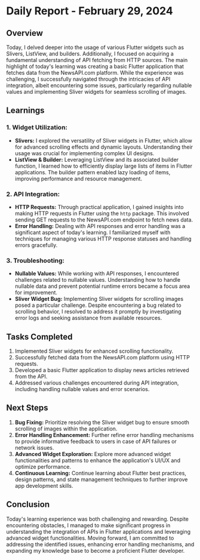 # Daily Report - February 29, 2024

## Overview
Today, I delved deeper into the usage of various Flutter widgets such as Slivers, ListView, and builders. Additionally, I focused on acquiring a fundamental understanding of API fetching from HTTP sources. The main highlight of today's learning was creating a basic Flutter application that fetches data from the NewsAPI.com platform. While the experience was challenging, I successfully navigated through the intricacies of API integration, albeit encountering some issues, particularly regarding nullable values and implementing Sliver widgets for seamless scrolling of images.

## Learnings
### 1. Widget Utilization:
   - **Slivers:** I explored the versatility of Sliver widgets in Flutter, which allow for advanced scrolling effects and dynamic layouts. Understanding their usage was crucial for implementing complex UI designs.
   - **ListView & Builder:** Leveraging ListView and its associated builder function, I learned how to efficiently display large lists of items in Flutter applications. The builder pattern enabled lazy loading of items, improving performance and resource management.

### 2. API Integration:
   - **HTTP Requests:** Through practical application, I gained insights into making HTTP requests in Flutter using the `http` package. This involved sending GET requests to the NewsAPI.com endpoint to fetch news data.
   - **Error Handling:** Dealing with API responses and error handling was a significant aspect of today's learning. I familiarized myself with techniques for managing various HTTP response statuses and handling errors gracefully.

### 3. Troubleshooting:
   - **Nullable Values:** While working with API responses, I encountered challenges related to nullable values. Understanding how to handle nullable data and prevent potential runtime errors became a focus area for improvement.
   - **Sliver Widget Bug:** Implementing Sliver widgets for scrolling images posed a particular challenge. Despite encountering a bug related to scrolling behavior, I resolved to address it promptly by investigating error logs and seeking assistance from available resources.

## Tasks Completed
1. Implemented Sliver widgets for enhanced scrolling functionality.
2. Successfully fetched data from the NewsAPI.com platform using HTTP requests.
3. Developed a basic Flutter application to display news articles retrieved from the API.
4. Addressed various challenges encountered during API integration, including handling nullable values and error scenarios.

## Next Steps
1. **Bug Fixing:** Prioritize resolving the Sliver widget bug to ensure smooth scrolling of images within the application.
2. **Error Handling Enhancement:** Further refine error handling mechanisms to provide informative feedback to users in case of API failures or network issues.
3. **Advanced Widget Exploration:** Explore more advanced widget functionalities and patterns to enhance the application's UI/UX and optimize performance.
4. **Continuous Learning:** Continue learning about Flutter best practices, design patterns, and state management techniques to further improve app development skills.

## Conclusion
Today's learning experience was both challenging and rewarding. Despite encountering obstacles, I managed to make significant progress in understanding the integration of APIs in Flutter applications and leveraging advanced widget functionalities. Moving forward, I am committed to addressing the identified issues, enhancing error handling mechanisms, and expanding my knowledge base to become a proficient Flutter developer.
